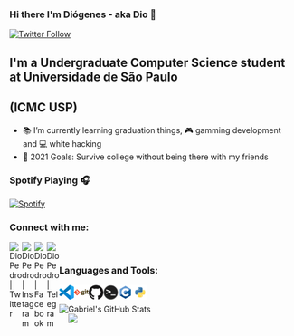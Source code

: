 ### Hi there I'm Diógenes - aka Dio 👋 

[![Twitter Follow](https://img.shields.io/twitter/follow/diopedroo?color=1DA1F2&logo=twitter&style=for-the-badge)](https://twitter.com/intent/follow?original_referer=https%3A%2F%2Fgithub.com%2FcodeSTACKr&screen_name=diopedroo)

## I'm a Undergraduate Computer Science student at Universidade de São Paulo 
## (ICMC USP)

 - 📚️ I’m currently learning graduation things, 🎮️ gamming development and 💻️ white hacking
 - 🥅 2021 Goals: Survive college without being there with my friends

### Spotify Playing 🎧

[![Spotify](https://github-spotify.d10g3n3s.vercel.app/api/spotify)](https://open.spotify.com/user/22ecyqep7s6sce4dmw6qaiblq)

### Connect with me:

[<img align = "left" alt = "DioPedro | Twitter" width = "22px" src = "https://cdn.jsdelivr.net/npm/simple-icons@v3/icons/twitter.svg" />][twitter]
[<img align = "left" alt = "DioPedro | Instagram" width = "22px" src = "https://cdn.jsdelivr.net/npm/simple-icons@v3/icons/instagram.svg" />][instagram]
[<img align = "left" alt = "DioPedro | Facebook" width = "22px" src = "https://cdn.jsdelivr.net/npm/simple-icons@v3/icons/facebook.svg" />][facebook]
[<img align = "left" alt = "DioPedro | Telegram" width = "22px" src = "https://cdn.jsdelivr.net/npm/simple-icons@v3/icons/telegram.svg" />][telegram]

<br />

### Languages and Tools:

<img align="left" alt="Visual Studio Code" width="26px" src="https://raw.githubusercontent.com/github/explore/80688e429a7d4ef2fca1e82350fe8e3517d3494d/topics/visual-studio-code/visual-studio-code.png" />
<img align="left" alt="Git" width="26px" src="https://raw.githubusercontent.com/github/explore/80688e429a7d4ef2fca1e82350fe8e3517d3494d/topics/git/git.png" />
<img align="left" alt="GitHub" width="26px" src="https://raw.githubusercontent.com/github/explore/78df643247d429f6cc873026c0622819ad797942/topics/github/github.png" />
<img align="left" alt="Terminal" width="26px" src="https://raw.githubusercontent.com/github/explore/80688e429a7d4ef2fca1e82350fe8e3517d3494d/topics/terminal/terminal.png" />
<img align ="left" alt="C" width="26px" src="https://raw.githubusercontent.com/github/explore/78df643247d429f6cc873026c0622819ad797942/topics/c/c.png" />
<img align ="left" alt="Python" width="26px" src="https://raw.githubusercontent.com/github/explore/78df643247d429f6cc873026c0622819ad797942/topics/python/python.png" />

<br />
<br />

<a href="https://github.com/DioPedro/DioPedro">
<img width="400" height="auto" align="left" src="https://github-readme-stats.vercel.app/api?username=DioPedro&show_icons=true&count_private=true&include_all_commits=true&title_color=ffffff&text_color=c9cacc&icon_color=2bbc8a&bg_color=1d1f21" alt="Gabriel's GitHub Stats" width="400px"/>
</a>
<a href="https://github.com/DioPedro/DioPedro">
  <img width="400" height="auto" align="right" src="https://github-readme-stats.vercel.app/api/top-langs/?username=DioPedro&langs_count=10&layout=compact&title_color=ffffff&text_color=c9cacc&icon_color=2bbc8a&bg_color=1d1f21" width="400px"/>
</a>

<br />
<br />

[twitter]: https://twitter.com/06_dionisio
[instagram]: https://www.instagram.com/diogenespedro06/
[facebook]: https://www.facebook.com/diogenes.silvapedro
[telegram]: https://t.me/DioPedroo
